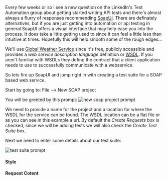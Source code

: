 Every few weeks or so I see a new question on the LinkedIn's Test Automation group about getting started writing API tests and there's almost always a flurry of responses recommending [SoapUI](). There are definately alternatives, but if you are just getting into automation or api testing in general SoapUI offers a visual interface that may help ease you into the process. It does take a little getting used to since it can feel a little less than intuitive at times. Hopefully this will help smooth some of the rough edges...

We'll use [Global Weather Service]() since it's free, publicly accessible and provides a *web service description language* definition or [WSDL](https://en.wikipedia.org/wiki/Web_Services_Description_Language). If you aren't familiar with WSDLs they define the contract that a client application needs to use to successfully communicate with a webservice. 

So lets fire up SoapUI and jump right in with creating a test suite for a SOAP based web service.
 
 Start by going to:  File --> New SOAP project
 
 You will be greeted by this prompt:
 ![new soap project prompt](http://www.brendanconnolly.net/wp-content/uploads/2016/05/NewSoapProject.png)
 
We need to provide a name for the project and a location for where the WSDL for the service can be found. The WSDL location can be a flat file or as you can see in this example a url. By default the *Create Requests* box is checked, since we will be adding tests we will also check the *Create Test Suite* box.

Next we need to enter some details about our test suite:

![test suite prompt](http://www.brendanconnolly.net/wp-content/uploads/2016/05/GenerateTestSuite.png)

#### Style

#### Request Cotent


 
 